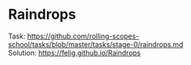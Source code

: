 # Raindrops

Task: https://github.com/rolling-scopes-school/tasks/blob/master/tasks/stage-0/raindrops.md  
Solution: https://felig.github.io/Raindrops
